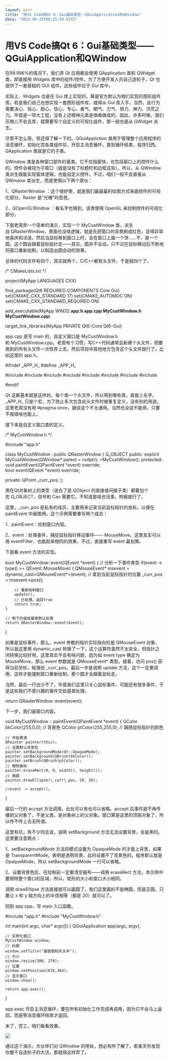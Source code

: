 ```yaml
---
layout: post
title: "用VS Code搞Qt 6：Gui基础类型——QGuiApplication和QWindow"
date: "2022-09-25T08:25:50.935Z"
---
```

用VS Code搞Qt 6：Gui基础类型——QGuiApplication和QWindow
==============================================

在99.996%的情况下，我们弄 Qt 应用都会使用 QApplication 类和 QWidget 类，即直接用 Widgets 库中的组件/控件。为了方便开发人员自己造轮子，Qt 也提供了一套基础的 GUI 组件。这些组件位于 Gui 库中。

实际上，Widgets 也是在 Gui 库上实现的，算是官方默认为咱们实现的图形组件库。若是我们自己也想实现一套图形组件库，就得从 Gui 库入手。当然，此行为需要决心、恒心、耐心、信心、专心、勇气、朝气、力气、努力、神力、洪荒之力。毕竟是一项大工程，没有上述精神元素是很难做成的。因此，许多时候，我们压根儿不会去弄，就算要写个自定义的可视化组件，那一般也是从 QWidget 派生。

尽管不怎么用，但还得了解一下的。QGuiAppliction 类用于管理整个应用程序的消息循环，初始化完各类组件后，开启主消息循环，直到循环结束，程序归西。QApplication 类就是它的子类。

QWindow 类是各种窗口部件的基类。它不仅指窗体，也包括窗口上的控件什么的。控件会被视为子窗口（就是没有了标题栏和边框这些）。所以，从 QWindow 类派生既能实现窗体逻辑，也能自定义控件。不过，咱们一般不会直接从 QWindow 类派生，而是使用以下两个家伙：

1、QRasterWindow ：这个很好使，就是我们最最最的绘图方式来画控件的可视化部分。Raster 是“光栅”的意思。

2、QOpenGLWindow ：看名字也猜到，该类使用 OpenGL 来绘制控件的可视化部分。

下面老周弄一个简单的演示，实现一个 MyCustWindow 类，派生自 QRasterWindow。里面也没啥逻辑，就是先把窗口的背景刷成红色，显得异常地喜庆和活泼。然后当鼠标移到窗口上时，会在窗口上画一个饼……不，是一个圆，这个圆会跟着鼠标指针走——其实，圆并不会动，只不过在鼠标移动后不断地将窗口重新绘制，以制造出圆会动的效果。

总体的代码文件有四个，其实就两个，C/C++都有头文件，于是就四个了。

/\* CMakeLists.txt \*/

project(MyApp LANGUAGES CXX)

find\_package(Qt6 REQUIRED COMPONENTS Core Gui)
set(CMAKE\_CXX\_STANDARD 17)
set(CMAKE\_AUTOMOC ON)
set(CMAKE\_CXX\_STANDARD\_REQUIRED ON)

add\_executable(MyApp WIN32
            **app.h
            app.cpp
            MyCustWindow.h
            MyCustWindow.cpp**)

target\_link\_libraries(MyApp PRIVATE
                     Qt6::Core
                     Qt6::Gui)

app.cpp 是写 main 的，自定义窗口是 MyCustWindow.h 和 MyCustWindow.cpp。老周有个习惯，写C++代码通常会新建个头文件，把要用到的所有头文件一次性弄上去，然后项目中其他地方包含这个头文件就行了。比如这里的 app.h。

#ifndef \_APP\_H\_
#define \_APP\_H\_

#include <QGuiApplication>
#include <QRasterWindow>
#include <QRect>
#include <QSize>
#include <QPainter>
#include <QColor>
#include <QEvent>
#include <QMouseEvent>

#endif

Qt 这厮基本就是这样的，每个类一个头文件，所以用到哪些类，直接上名字。\_APP\_H\_ 只是个宏，为了防止多次包含此头文件时被重复定义，没有别的用途。这里老周没有用 #pragma once，据说这个不太通用。当然也没说不能用，只要不报错啥也能上。

接下来是自定义窗口类的定义。

/\* MyCustWindow.h \*/

#include "app.h"

class MyCustWindow : public QRasterWindow {
    Q\_OBJECT
public:
    explicit MyCustWindow(QWindow\* parent = nullptr);
    ~MyCustWindow();
protected:
    void paintEvent(QPaintEvent \*event) override;   
    bool event(QEvent \*event) override;

private:
    QPoint \_curr\_pos;
};

用在Qt对象树上的类型（说白了是 QObject 的直接或间接子类）都要加个宏 Q\_OBJECT，信号和 Cao 需要它。不知道是啥也没事，照搬就行了。

这里，\_curr\_pos 是私有的成员，主要用来记录当前鼠标指针的坐标，以便在 paintEvent 中画图用。这个示例需要重写两个成员：

1、paintEvent：绘制窗口内容。

2、event：处理事件，捕捉鼠标指针移动事件—— MouseMove。这里其实可以用 eventFilter，也能起来相同的效果，不过，直接重写 event 最划算。

下面看 event 方法的实现。

bool MyCustWindow::event(QEvent \*event)
{
    // 分析一下事件类型
    if(event -> type() == QEvent::MouseMove)
    {
        QMouseEvent\* msevent = dynamic\_cast<QMouseEvent\*>(event);
        // 拿到当前鼠标指针的位置
        \_curr\_pos = msevent->pos();

        // 重新绘制窗口
        update();
        // 已处理，返回true
        return true;
    }

    // 剩下的留给基类默认处理
    return QRasterWindow::event(event);
}

如果是鼠标事件，那么，event 参数的指针实际指向的是 QMouseEvent 对象，所以我这里用 dynamic\_cast 转换了一下，这个运算符虽然不太安全，但指针之间转换比较好用。这里其实不会有啥问题，因为如 event type 确定为 MouseMove，那么 event 参数就是 QMouseEvent\* 类型。接着，访问 pos() 获得当前坐标，赋值给 \_curr\_pos。最后一步是调用 update 方法，这个一定要调用，这样才能强制窗口重新绘制，那个圆才会跟着鼠标走。

当然，最后一行也少不了，毕竟我们这里只关心鼠标事件，可能还有很多事件，于是这些我们不感兴趣的事件交给基类处理。

return QRasterWindow::event(event);

下一步，我们画窗口内容。

void MyCustWindow :: paintEvent(QPaintEvent \*event)
{
    QColor bkColor(255,0,0);   // 背景色
    QColor ptColor(255,255,0);  // 跟随鼠标指针的颜色

    // 开始表演
    QPainter painter(this);
    // 设置默认背景色
    painter.setBackgroundMode(Qt::OpaqueMode);
    painter.setBackground(QBrush(bkColor));
    painter.setBrush(QBrush(ptColor));
    // 擦除画布
    painter.eraseRect(0, 0, width(), height());
    // 画圆
    painter.drawEllipse(\_curr\_pos, 20, 20);

    //event -> accept();
}

最后一行的 accept 方法调用，此处可以有也可以省略。accept 后事件就不再传播到父对象了，不是父类，是对象树上的父对象。窗口算是这里的顶层对象了，所以传不传上去无所谓。

这里有坑，有不少同志说，调用 setBackground 方法无法设置背景，全是黑的。这里要注意两点：

1、setBackgroundMode 方法将模式设置为 OpaqueMode 时才能上背景，如果是 TransparentMode，表明是透明背景，此时设置不了背景色的。程序默认就是 OpaqueMode，所以 setBackgroundMode 一行可以省略。

2、设置背景色后，在绘制前一定要清空画布——调用 eraseRect 方法，本示例中要擦除整个窗口的区域，所以，矩形的大小和窗口大小相同。

调用 drawEllipse 方法直接就可以画圆了，我们这里画的不是椭圆，而是正圆，只要让 x 和 y 轴方向上的半径相等（都是 20）就可以了。

回到 app.cpp，写 main 入口函数。

#include "app.h"
#include "MyCustWindow.h"

int main(int argc, char\* argv\[\])
{
    QGuiApplication app(argc, argv);

    // 实例化窗口
    MyCustWindow window;
    // 标题
    window.setTitle("喜狼狼和灰太羊");
    // 大小
    window.resize(300, 270);
    // 位置
    window.setPosition(670,364);
    // 显示窗口
    window.show();

    return app.exec();
}

app.exec 开启主消息循环，要在所有初始化工作完成再调用，因为它不会马上返回，而是等消息循环结束才返回。

末了，完工，咱们看看效果。

![](https://img2022.cnblogs.com/blog/367389/202209/367389-20220925122641398-231958939.gif)

通过这个演示，大伙伴们对 QWindow 的用处，想必有所了解了。若某天你发现你要干自造轮子的大活，那就得这样弄了。